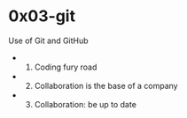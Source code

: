 # 0x03-git #

Use of Git and GitHub

* 1. Coding fury road
* 2. Collaboration is the base of a company
* 3. Collaboration: be up to date
